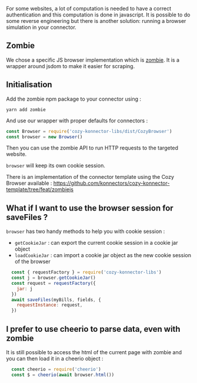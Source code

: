 For some websites, a lot of computation is needed to have a correct authentication and this
computation is done in javascript. It is possible to do some reverse engineering but there is
another solution: running a browser simulation in your connector.

## Zombie

We chose a specific JS browser implementation which is [zombie](https://github.com/assaf/zombie).
It is a wrapper around jsdom to make it easier for scraping.

## Initialisation

Add the zombie npm package to your connector using :

```
yarn add zombie
```

And use our wrapper with proper defaults for connectors :

```js
const Browser = require('cozy-konnector-libs/dist/CozyBrowser')
const browser = new Browser()
```

Then you can use the zombie API to run HTTP requests to the targeted website.

`browser` will keep its own cookie session.

There is an implementation of the connector template using the Cozy Browser available :
<https://github.com/konnectors/cozy-konnector-template/tree/feat/zombiejs>

## What if I want to use the browser session for saveFiles ?

`browser` has two handy methods to help you with cookie session :

- `getCookieJar` : can export the current cookie session in a cookie jar object
- `loadCookieJar` : can import a cookie jar object as the new cookie session of the browser

```js
  const { requestFactory } = require('cozy-konnector-libs')
  const j = browser.getCookieJar()
  const request = requestFactory({
    jar: j
  })
  await saveFiles(myBills, fields, {
    requestInstance: request,
  })
```

## I prefer to use cheerio to parse data, even with zombie

It is still possible to access the html of the current page with zombie and you can then load it in
a cheerio object :

```js
  const cheerio = require('cheerio')
  const $ = cheerio(await browser.html())
```

